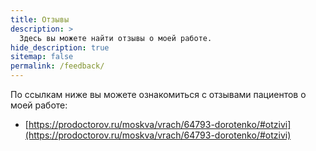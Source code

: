 ```yaml
---
title: Отзывы
description: >
  Здесь вы можете найти отзывы о моей работе.
hide_description: true
sitemap: false
permalink: /feedback/
---
```


По ссылкам ниже вы можете ознакомиться с отзывами пациентов о моей работе:
* [https://prodoctorov.ru/moskva/vrach/64793-dorotenko/#otzivi](https://prodoctorov.ru/moskva/vrach/64793-dorotenko/#otzivi)

